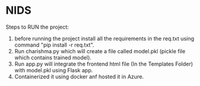 # NIDS
Steps to RUN the project:
1. before running the project install all the requirements in the req.txt using command "pip install -r req.txt".
2. Run charishma.py which will create a file called model.pkl (pickle file which contains trained model).
3. Run app.py will integrate the frontend html file (In the Templates Folder) with model.pkl using Flask app.
4. Containerized it using docker anf hosted it in Azure.
